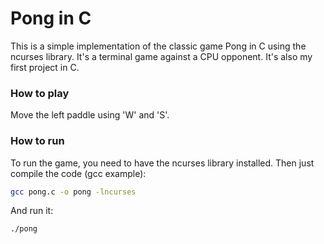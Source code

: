 # Pong in C

This is a simple implementation of the classic game Pong in C using the ncurses library.
It's a terminal game against a CPU opponent. It's also my first project in C.

### How to play
Move the left paddle using 'W' and 'S'.

### How to run
To run the game, you need to have the ncurses library installed. Then just compile the code (gcc example):
```bash
gcc pong.c -o pong -lncurses
```
And run it:
```bash
./pong
```

